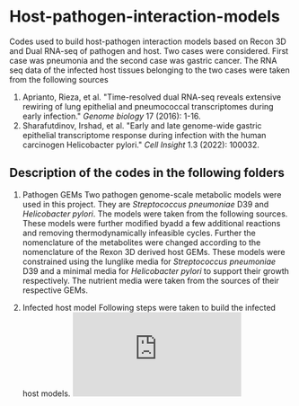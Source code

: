 # Host-pathogen-interaction-models
Codes used to build host-pathogen interaction models based on Recon 3D and Dual RNA-seq of pathogen and host. Two cases were considered. First case was pneumonia and the second case was gastric cancer. The RNA seq data of the infected host tissues belonging to the two cases were taken from the following sources 
1. Aprianto, Rieza, et al. "Time-resolved dual RNA-seq reveals extensive rewiring of lung epithelial and pneumococcal transcriptomes during early infection." _Genome biology_ 17 (2016): 1-16.
2. Sharafutdinov, Irshad, et al. "Early and late genome-wide gastric epithelial transcriptome response during infection with the human carcinogen Helicobacter pylori." _Cell Insight_ 1.3 (2022): 100032.

## Description of the codes in the following folders
1. Pathogen GEMs
   Two pathogen genome-scale metabolic models were used in this project. They are _Streptococcus pneumoniae_ D39 and _Helicobacter pylori_. The models were taken from the following sources. These models were further modified byadd a few additional reactions and removing thermodynamically infeasible cycles. Further the nomenclature of the metabolites were changed according to the nomenclature of the Rexon 3D derived host GEMs. These models were constrained using the lunglike media for _Streptococcus pneumoniae_ D39 and a minimal media for _Helicobacter pylori_ to support their growth respectively. The nutrient media were taken from the sources of their respective GEMs.

2. Infected host model
     Following steps were taken to build the infected host models.
   ![alt text](https://github.com/Subasree514/Host-pathogen-interaction-models/blob/main/Methodology.pdf)

